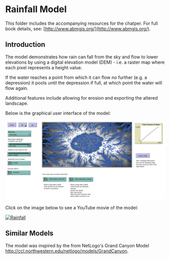 # Rainfall Model

This folder includes the accompanying resources for the chatper. For full book details, see: [http://www.abmgis.org/](http://www.abmgis.org/).

## Introduction

The model demonstrates how rain can fall from the sky and flow to lower elevations by using a digital elevation model (DEM) - i.e. a raster map where each pixel represents a height value.

If the water reaches a point from which it can flow no further (e.g. a depression) it pools until the depression if full, at which point the water will flow again. 

Additional features include allowing for erosion and exporting the altered landscape. 

Below is the graphical user interface of the model: 

<img src="../Images/RainfallGUI.png" alt="GUI of Rainfall Example" />

Click on the image below to see a YouTube movie of the model:

[![Rainfall](http://img.youtube.com/vi/cjAW278TVww/0.jpg)](http://www.youtube.com/watch?v=cjAW278TVww "Rainfall")


## Similar Models

The model was inspired by the from NetLogo's Grand Canyon Model <http://ccl.northwestern.edu/netlogo/models/GrandCanyon>.